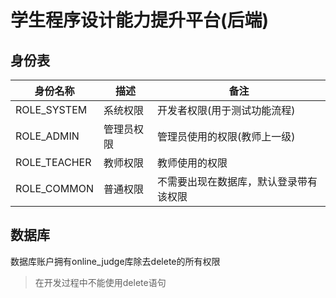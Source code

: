 # 学生程序设计能力提升平台(后端)

## 身份表

| 身份名称     | 描述       | 备注                                   |
| ------------ | ---------- | -------------------------------------- |
| ROLE_SYSTEM  | 系统权限   | 开发者权限(用于测试功能流程)           |
| ROLE_ADMIN   | 管理员权限 | 管理员使用的权限(教师上一级)           |
| ROLE_TEACHER | 教师权限   | 教师使用的权限                         |
| ROLE_COMMON  | 普通权限   | 不需要出现在数据库，默认登录带有该权限 |

## 数据库

数据库账户拥有online_judge库除去delete的所有权限

> 在开发过程中不能使用delete语句
